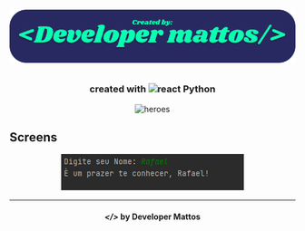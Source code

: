 <h1 align="center">
    <img alt="" title="" src="img/developer created.png">
</h1>

<h2 align="center"> </h2>

<h3 align="center"> created with <img src="" alt="react" height="18"> Python </h3>

<p align="center"> <img src="src/assets/heroes.png" alt="heroes" height="250"> </p>

## Screens

<p align="center">
    <img alt="" title="" src="img/print.png">
 
</p>

---

<h4 align="center"> <em>&lt;/&gt;</em> by Developer Mattos</h4>
